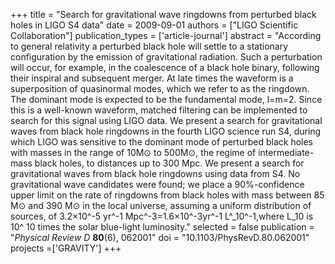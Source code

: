 +++
title = "Search for gravitational wave ringdowns from perturbed black holes in LIGO S4 data"
date = 2009-09-01
authors = ["LIGO Scientific Collaboration"]
publication_types = ['article-journal']
abstract = "According to general relativity a perturbed black hole will settle to a stationary configuration by the emission of gravitational radiation. Such a perturbation will occur, for example, in the coalescence of a black hole binary, following their inspiral and subsequent merger. At late times the waveform is a superposition of quasinormal modes, which we refer to as the ringdown. The dominant mode is expected to be the fundamental mode, l=m=2. Since this is a well-known waveform, matched filtering can be implemented to search for this signal using LIGO data. We present a search for gravitational waves from black hole ringdowns in the fourth LIGO science run S4, during which LIGO was sensitive to the dominant mode of perturbed black holes with masses in the range of 10M⊙ to 500M⊙, the regime of intermediate-mass black holes, to distances up to 300 Mpc. We present a search for gravitational waves from black hole ringdowns using data from S4. No gravitational wave candidates were found; we place a 90%-confidence upper limit on the rate of ringdowns from black holes with mass between 85 M⊙ and 390 M⊙ in the local universe, assuming a uniform distribution of sources, of 3.2×10^-5 yr^-1 Mpc^-3=1.6×10^-3yr^-1 L^_10^-1,where L_10 is 10^ 10 times the solar blue-light luminosity."
selected = false
publication = "*Physical Review D* **80**(6), 062001"
doi = "10.1103/PhysRevD.80.062001"
projects =['GRAVITY']
+++
